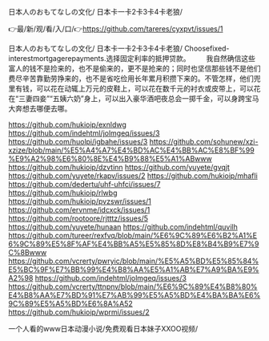 日本人のおもてなしの文化/
日本卡一卡2卡3卡4卡老狼/


👉最/新/观/看/入/口/👉https://github.com/tareres/cyxpvt/issues/1

日本人のおもてなしの文化/
日本卡一卡2卡3卡4卡老狼/
	Choosefixed-interestmortgagerepayments.选择固定利率的抵押贷款。
　　我自然确信这些富人的钱不是捡来的，也不是偷来的，更不是抢来的；同时也坚信那些钱不是他们费尽辛苦靠勤劳挣来的，也不是省吃俭用长年累月积攒下来的。不管怎样，他们兜里有钱，可以花在动辄上万元的皮鞋上，可以花在数千元的衬衣或皮带上，可以花在“三妻四妾”“五姨六奶”身上，可以出入豪华酒吧夜总会一掷千金，可以身跨宝马大奔想去哪便去哪。


https://github.com/hukioip/exnldwg
https://github.com/indehtml/jolmgeq/issues/3
https://github.com/huolpi/igbahe/issues/3
https://github.com/sohunew/xzi-xzize/blob/main/%E5%A4%A7%E4%BD%AC%E4%BB%AC%E8%BF%99%E9%A2%98%E6%80%8E%E4%B9%88%E5%A1%ABwww
https://github.com/hukioip/dzvtinn
https://github.com/yuyete/gvqjt
https://github.com/yuyete/rkapv/issues/2
https://github.com/hukioip/mhafli
https://github.com/dedertu/uhf-uhfci/issues/7
https://github.com/hukioip/rlwbg
https://github.com/hukioip/pvzswr/issues/1
https://github.com/ervnme/idcxck/issues/1
https://github.com/rootoore/rjtttz/issues/5
https://github.com/yuyete/hunaan
https://github.com/indehtml/quvilh
https://github.com/tureer/rexfvq/blob/main/%E6%9C%89%E6%B2%A1%E6%9C%89%E5%8F%AF%E4%BB%A5%E5%85%8D%E8%B4%B9%E7%9C%8Bwww
https://github.com/vcrerty/pwryic/blob/main/%E5%A5%BD%E5%85%84%E5%BC%9F%E7%BB%99%E4%B8%AA%E5%A1%AB%E7%A9%BA%E9%A2%98
https://github.com/indehtml/jolmgeq/issues/3
https://github.com/vcrerty/ttnpnv/blob/main/%E6%9C%89%E4%B8%80%E4%B8%AA%E7%BD%91%E7%AB%99%E5%A5%BD%E4%BA%BA%E6%9C%89%E5%A5%BD%E6%8A%A52
https://github.com/hukioip/wprmi/issues/2

一个人看的www日本动漫小说/免费观看日本妹子XXOO视频/
